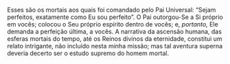 ﻿Esses são os mortais aos quais foi comandado pelo Pai Universal: “Sejam perfeitos, exatamente como Eu sou perfeito”. O Pai outorgou-Se a Si próprio em vocês; colocou o Seu próprio espírito dentro de vocês; e, *portanto,* Ele demanda a perfeição última, a vocês. A narrativa da ascensão humana, das esferas mortais do tempo, até os Reinos divinos da eternidade, constitui um relato intrigante, não incluído nesta minha missão; mas tal aventura superna deveria decerto ser o estudo supremo do homem mortal.